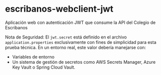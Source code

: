 # escribanos-webclient-jwt
Aplicación web con autenticación JWT que consume la API del Colegio de Escribanos



 Nota de Seguridad:
El `jwt.secret` está definido en el archivo `application.properties` exclusivamente con fines de simplicidad para esta prueba técnica.
En un entorno real, este valor debería manejarse con:
- Variables de entorno
- Un sistema de gestión de secretos como AWS Secrets Manager, Azure Key Vault o Spring Cloud Vault.